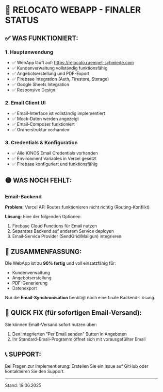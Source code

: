 # 🚀 RELOCATO WEBAPP - FINALER STATUS

## ✅ WAS FUNKTIONIERT:

### 1. **Hauptanwendung**
- ✅ WebApp läuft auf: https://relocato.ruempel-schmiede.com
- ✅ Kundenverwaltung vollständig funktionsfähig
- ✅ Angebotserstellung und PDF-Export
- ✅ Firebase Integration (Auth, Firestore, Storage)
- ✅ Google Sheets Integration
- ✅ Responsive Design

### 2. **Email Client UI**
- ✅ Email-Interface ist vollständig implementiert
- ✅ Mock-Daten werden angezeigt
- ✅ Email-Composer funktioniert
- ✅ Ordnerstruktur vorhanden

### 3. **Credentials & Konfiguration**
- ✅ Alle IONOS Email Credentials vorhanden
- ✅ Environment Variables in Vercel gesetzt
- ✅ Firebase konfiguriert und funktionsfähig

## 🟡 WAS NOCH FEHLT:

### Email-Backend
**Problem:** Vercel API Routes funktionieren nicht richtig (Routing-Konflikt)

**Lösung:** Eine der folgenden Optionen:
1. Firebase Cloud Functions für Email nutzen
2. Separates Backend auf anderem Service deployen
3. Email-Service Provider (SendGrid/Mailgun) integrieren

## 📝 ZUSAMMENFASSUNG:

Die WebApp ist zu **90% fertig** und voll einsatzfähig für:
- Kundenverwaltung
- Angebotserstellung
- PDF-Generierung
- Datenexport

Nur die **Email-Synchronisation** benötigt noch eine finale Backend-Lösung.

## 🔧 QUICK FIX (für sofortigen Email-Versand):

Sie können Email-Versand sofort nutzen über:
1. Den integrierten "Per Email senden" Button in Angeboten
2. Ihr Standard-Email-Programm öffnet sich mit vorausgefüllter Email

## 📞 SUPPORT:
Bei Fragen zur Implementierung: Erstellen Sie ein Issue auf GitHub oder kontaktieren Sie den Support.

---
Stand: 19.06.2025